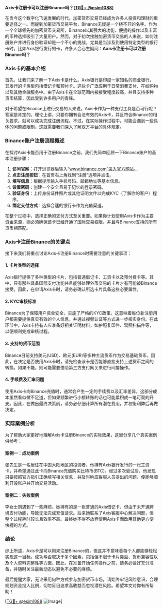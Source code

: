 **Axis卡注册卡可以注册Binance吗？[[TG💪+ @esim1088](https://t.me/s/esim1088)]**

在当今这个数字化飞速发展的时代，加密货币交易已经成为许多人投资和理财的重要途径之一。而提到加密货币交易平台，Binance无疑是一个绕不开的名字。作为一个全球领先的加密货币交易所，Binance以其强大的功能、便捷的操作以及丰富的币种选择吸引了大量用户。然而，对于初次接触加密货币交易的人来说，如何注册账户并进行身份验证却是一个不小的挑战。尤其是当涉及到使用特定类型的银行卡时，比如Axis银行发行的卡，许多人会心生疑问：**Axis卡注册卡可以注册Binance吗？**

### Axis卡的基本介绍

首先，让我们来了解一下Axis卡是什么。Axis银行是印度一家知名的商业银行，其发行的卡类型包括借记卡和预付卡。这些卡广泛应用于日常消费支付、在线购物以及其他金融服务中。由于Axis卡在全球范围内被接受程度较高，并且支持多种货币结算，因此受到许多用户的青睐。

对于希望在Binance上进行交易的人来说，Axis卡作为一种支付工具是否可行呢？答案是肯定的。理论上讲，只要你拥有合法有效的Axis卡，并且符合Binance的相关要求，就可以成功完成注册流程。不过，在实际操作过程中，可能会遇到一些具体的问题或限制，这就需要我们深入了解双方平台的具体规定。

### Binance账户注册流程概述

在探讨Axis卡能否用于注册Binance之前，我们先简单回顾一下Binance账户的基本注册步骤：

1. **访问官网**：打开浏览器后输入“www.binance.com”进入官方网站。
2. **点击注册按钮**：在首页右上角找到“注册”选项并点击。
3. **填写信息**：根据提示输入手机号码、邮箱地址等基本信息。
4. **设置密码**：创建一个安全且易于记忆的登录密码。
5. **验证身份**：上传身份证件照片或其他证明文件以完成KYC（了解你的客户）程序。
6. **绑定支付方式**：选择合适的银行卡作为充值渠道。

在整个过程中，选择正确的支付方式至关重要。如果你计划使用Axis卡作为主要资金来源，则必须确保该卡已经开通了国际交易权限，并且与Binance支持的所有货币相匹配。

### Axis卡注册Binance的关键点

接下来我们将重点讨论Axis卡注册Binance时需要注意的关键事项：

#### 1. 卡片类型的选择
Axis银行提供了多种类型的卡片，包括普通借记卡、工资卡以及预付费卡等。其中，只有那些具备国际支付功能并且能够处理外币交易的卡片才有可能被Binance接受。因此，在申请Axis卡时，请务必确认所选卡片具备这些必要属性。

#### 2. KYC审核标准
Binance为了保障用户资金安全，实施了严格的KYC政策。这意味着每位新注册用户都需要提供真实有效的个人信息，并通过视频认证等方式进一步核实身份。在此环节中，Axis卡持有人应准备好相关证明材料，如护照复印件、驾照扫描件等，以便顺利完成审核过程。

#### 3. 支持的货币范围
Binance目前支持美元(USD)、欧元(EUR)等多种主流货币作为交易基础货币。因此，在决定是否使用Axis卡时，请先检查该卡是否能够直接支持上述货币之间的转换。如果不能，则可能需要借助第三方支付网关来进行间接操作。

#### 4. 手续费及汇率问题
使用Axis卡向Binance充值时，通常会产生一定的手续费以及汇率差异。这部分成本虽然看似微不足道，但如果频繁进行小额转账的话也可能累积成一笔可观的开支。因此，在做出最终决策前，请务必仔细计算所有潜在费用，并权衡利弊后再做决定。

### 实际案例分析

为了帮助大家更好地理解Axis卡注册Binance的实际效果，这里分享几个真实案例供参考：

#### 案例一：成功案例
张先生是一名居住在中国大陆地区的投资者，他持有Axis银行发行的一张工资卡，并希望通过此卡向Binance充值购买比特币(BTC)。经过多次尝试后，他发现只要按照官方指引正确填写相关信息，并及时响应客服人员提出的问题，便能够顺利开设账户并开始交易活动。

#### 案例二：失败案例
李女士则遇到了一些麻烦。她持有的是一张普通的Axis借记卡，但由于未开通跨境支付功能，导致无法完成充值请求。后来她联系了Axis客服中心解决问题，但整个过程耗时较长且效率不高。最终她不得不放弃使用Axis卡而改用其他更方便快捷的方式。

### 结论

综上所述，Axis卡是可以用来注册Binance的，但这并不意味着每个人都能够轻松实现这一目标。成功与否取决于多个因素，包括但不限于卡片类型、货币兼容性以及个人资料完整性等方面。因此，在准备开始任何操作之前，请务必做好充分准备，并随时关注最新动态以避免不必要的麻烦。

最后提醒大家，无论采用何种方式参与加密货币市场，请始终牢记风险意识，合理规划资金投入比例，切勿盲目追求高收益而忽视潜在风险。希望本文对你有所帮助！

[[TG💪+ @esim1088](https://t.me/s/esim1088) ![Image](https://i.postimg.cc/4NQfJmqS/Snipaste-2025-05-13-00-14-12.png)]